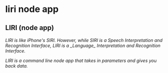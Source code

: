 # liri node app

<h2>LIRI (node app)</h2>

<h6>LIRI is like iPhone's SIRI. However, while SIRI is a Speech Interpretation and Recognition Interface, LIRI is a _Language_ Interpretation and Recognition Interface. 

LIRI is a command line node app that takes in parameters and gives you back data.
</h6>


